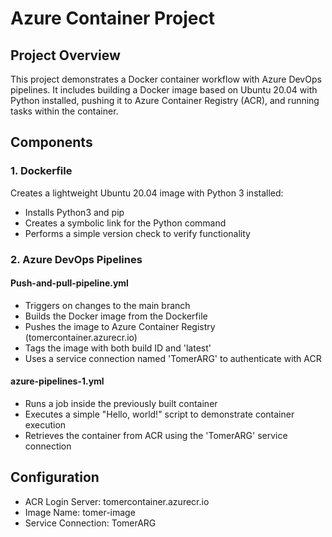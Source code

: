 # Azure Container Project

## Project Overview
This project demonstrates a Docker container workflow with Azure DevOps pipelines. It includes building a Docker image based on Ubuntu 20.04 with Python installed, pushing it to Azure Container Registry (ACR), and running tasks within the container.

## Components

### 1. Dockerfile
Creates a lightweight Ubuntu 20.04 image with Python 3 installed:
- Installs Python3 and pip
- Creates a symbolic link for the Python command
- Performs a simple version check to verify functionality

### 2. Azure DevOps Pipelines

#### Push-and-pull-pipeline.yml
- Triggers on changes to the main branch
- Builds the Docker image from the Dockerfile
- Pushes the image to Azure Container Registry (tomercontainer.azurecr.io)
- Tags the image with both build ID and 'latest'
- Uses a service connection named 'TomerARG' to authenticate with ACR

#### azure-pipelines-1.yml
- Runs a job inside the previously built container
- Executes a simple "Hello, world!" script to demonstrate container execution
- Retrieves the container from ACR using the 'TomerARG' service connection

## Configuration
- ACR Login Server: tomercontainer.azurecr.io
- Image Name: tomer-image
- Service Connection: TomerARG
